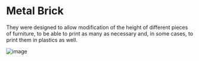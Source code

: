 # Metal Brick 

They were designed to allow modification of the height of different pieces of furniture, to be able to print as many as necessary and, in some cases, to print them in plastics as well.

![image](https://user-images.githubusercontent.com/76433448/193474978-ddc8a619-0181-457f-a63a-7b0c2bcb5e3a.png)
